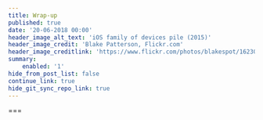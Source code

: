 ```yaml
---
title: Wrap-up
published: true
date: '20-06-2018 00:00'
header_image_alt_text: 'iOS family of devices pile (2015)'
header_image_credit: 'Blake Patterson, Flickr.com'
header_image_creditlink: 'https://www.flickr.com/photos/blakespot/16230041026/'
summary:
    enabled: '1'
hide_from_post_list: false
continue_link: true
hide_git_sync_repo_link: true
---
```


===
